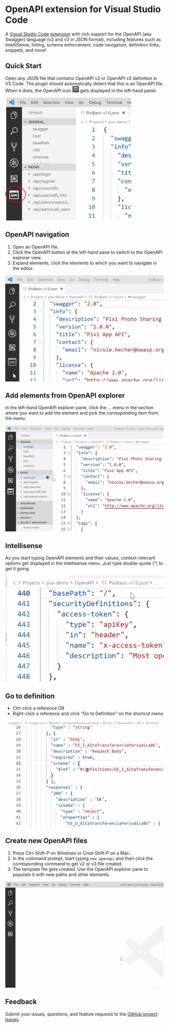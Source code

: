 # OpenAPI extension for Visual Studio Code

A [Visual Studio Code](https://code.visualstudio.com/) [extension](https://marketplace.visualstudio.com/items?itemName=42Crunch.vscode-openapi) with rich support for the OpenAPI (aka Swagger) language (v2 and v3 in JSON format), including features such as IntelliSense, linting, schema enforcement, code navigation, definition links, snippets, and more!

## Quick Start

Open any JSON file that contains OpenAPI v2 or OpenAPI v3 definition in VS Code. The plugin should automatically detect that this is an OpenAPI file. When it does, the OpenAPI icon <img src="https://raw.githubusercontent.com/42Crunch/vscode-openapi/master/images/OpenAPI%20button.PNG" width=20 height=19>  gets displayed in the left-hand panel.

<img src="https://github.com/42Crunch/vscode-openapi/blob/master/images/OpenAPI%20Explorer.PNG?raw=true" width=400 height=389>

## OpenAPI navigation
1. Open an OpenAPI file.
2. Click the OpenAPI button at the left-hand pane to switch to the OpenAPI explorer view.
3. Expand elements, click the elements to which you want to navigate in the editor.

![Navigation inside OpenAPI / swagger file](https://github.com/42Crunch/vscode-openapi/blob/master/images/Naviation.gif?raw=true)

## Add elements from OpenAPI explorer
In the left-hand OpenAPI explorer pane, click the ... menu in the section where you want to add the element and pick the corresponding item from the menu.

![Add new API path and verb](https://github.com/42Crunch/vscode-openapi/blob/master/images/Add%20paths%20and%20verbs.gif?raw=true)

## Intellisense

As you start typing OpenAPI elements and their values, context-relevant options get displayed in the intellisense menu. Just type double-quote (") to get it going.

![Intellisense for OpenAPI editing](https://github.com/42Crunch/vscode-openapi/blob/master/images/Intellisense.gif?raw=true)

## Go to definition

* Ctrl-click a reference
OR
* Right-click a reference and click "Go to Definition" on the shortcut menu

![Go to Definition](https://github.com/42Crunch/vscode-openapi/blob/master/images/Go%20to%20Definition.gif?raw=true)

## Create new OpenAPI files

1.  Press Ctrl-Shift-P on Windows or Cmd-Shift-P on a Mac.   
2.  In the command prompt, start typing `new openapi` and then click the corresponding command to get v2 or v3 file created.
3. The template file gets created. Use the OpenAPI explorer pane to populate it with new paths and other elements.

![Create new OpenAPI file from template](https://github.com/42Crunch/vscode-openapi/blob/master/images/New%20OpenAPI%20file.gif?raw=true)

## Feedback

Submit your issues, questions, and feature requests to the [GitHub project Issues](https://github.com/42Crunch/vscode-openapi/issues).
